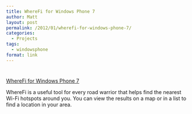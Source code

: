 ```yaml
---
title: WhereFi for Windows Phone 7
author: Matt
layout: post
permalink: /2012/01/wherefi-for-windows-phone-7/
categories:
  - Projects
tags:
  - windowsphone
format: link
---
```

# 

[WhereFi for Windows Phone 7][1]

 [1]: http://www.windowsphone.com/en-us/apps/b82461ce-4dc2-48bd-a911-46d22e3dcecc

WhereFi is a useful tool for every road warrior that helps find the nearest Wi-Fi hotspots around you. You can view the results on a map or in a list to find a location in your area.